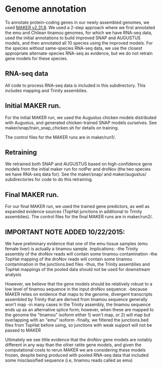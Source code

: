 Genome annotation
===============

To annotate protein-coding genes in our newly assembled genomes, we used [MAKER v2.31.8](http://www.yandell-lab.org/software/maker.html).
We used a 2-step approach where we first annotated the emu and Chilean tinamou genomes, 
for which we have RNA-seq data, used the initial annotations to build improved SNAP and AUGUSTUS 
models, and then annotated all 10 species using the improved models. For the species without
same-species RNA-seq data, we use the closest appropriate alternate-species RNA-seq as 
evidence, but we do not retrain gene models for these species. 

RNA-seq data
------------

All code to process RNA-seq data is included in this subdirectory. This includes mapping and Trinity assemblies.


Initial MAKER run.
------------------

For the initial MAKER run, we used the Augustus chicken models distributed with Augustus, and
generated chicken-trained SNAP models ourselves. See maker/snap/train_snap_chicken.sh for details on
training.

The control files for the MAKER runs are in maker/run1/.

Retraining
----------

We retrained both SNAP and AUGUSTUS based on high-confidence gene models from the initial maker run for
notPer and droNov (the two species we have RNA-seq data for). See the maker/snap/ and maker/augustus/ subdirectories
for code to do this retraining.

Final MAKER run.
----------------

For our final MAKER run, we used the trained gene predictors, as well as expanded evidence sources (TopHat junctions
in additional to Trinity assemblies). The control files for the final MAKER runs are in maker/run2/.

IMPORTANT NOTE ADDED 10/22/2015:
--------
We have preliminary evidence that one of the emu tissue samples (emu female liver) is actually a tinamou sample. Implications:
-the Trinity assembly of the droNov reads will contain some tinamou contamination
-the TopHat mapping of the droNov reads will contain some tinamou contamination in the junctions.bed files
-thus, the Trinity assemblies and TopHat mappings of the pooled data should not be used for downstream analysis

However, we believe that the gene models should be relatively robust to a low level of tinamou sequence in the input droNov sequence:
-because MAKER relies on evidence that maps to the genome, divergent transcripts assembled by Trinity that are derived from tinamou sequence generally won't map
-in many cases in the Trinity assembly, the tinamou sequence ends up as an alternative splice form; however, when these are mapped to the genome the "tinamou" isoform either 1) won't map, or 2) will map but overlapping with an "emu" isoform
-finally, we filtered the junctions.bed files from TopHat before using, so junctions with weak support will not be passed to MAKER

Ultimately we see little evidence that the droNov gene models are notably different in any way than the other ratite gene models, and given the computational costs to rerun MAKER we are considering these models frozen, despite being produced with pooled RNA-seq data that included some misclassified sequence (i.e, tinamou reads called as emu)



